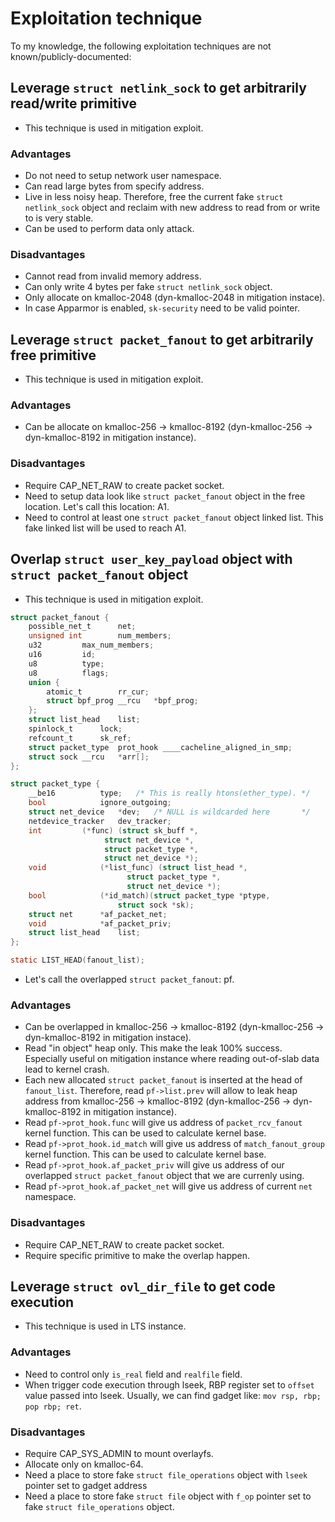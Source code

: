 # Exploitation technique

To my knowledge, the following exploitation techniques are not known/publicly-documented:

## Leverage `struct netlink_sock` to get arbitrarily read/write primitive
- This technique is used in mitigation exploit.

### Advantages
- Do not need to setup network user namespace.
- Can read large bytes from specify address.
- Live in less noisy heap. Therefore, free the current fake `struct netlink_sock` object and reclaim with new address to read from or write to is very stable.
- Can be used to perform data only attack.

### Disadvantages
- Cannot read from invalid memory address.
- Can only write 4 bytes per fake `struct netlink_sock` object.
- Only allocate on kmalloc-2048 (dyn-kmalloc-2048 in mitigation instace).
- In case Apparmor is enabled, `sk-security` need to be valid pointer.

## Leverage `struct packet_fanout` to get arbitrarily free primitive
- This technique is used in mitigation exploit.

### Advantages
- Can be allocate on kmalloc-256 -> kmalloc-8192 (dyn-kmalloc-256 -> dyn-kmalloc-8192 in mitigation instance).

### Disadvantages
- Require CAP_NET_RAW to create packet socket.
- Need to setup data look like `struct packet_fanout` object in the free location. Let's call this location: A1.
- Need to control at least one `struct packet_fanout` object linked list. This fake linked list will be used to reach A1.

## Overlap `struct user_key_payload` object with `struct packet_fanout` object
- This technique is used in mitigation exploit.

```c
struct packet_fanout {
	possible_net_t		net;
	unsigned int		num_members;
	u32			max_num_members;
	u16			id;
	u8			type;
	u8			flags;
	union {
		atomic_t		rr_cur;
		struct bpf_prog __rcu	*bpf_prog;
	};
	struct list_head	list;
	spinlock_t		lock;
	refcount_t		sk_ref;
	struct packet_type	prot_hook ____cacheline_aligned_in_smp;
	struct sock	__rcu	*arr[];
};
```

```c
struct packet_type {
	__be16			type;	/* This is really htons(ether_type). */
	bool			ignore_outgoing;
	struct net_device	*dev;	/* NULL is wildcarded here	     */
	netdevice_tracker	dev_tracker;
	int			(*func) (struct sk_buff *,
					 struct net_device *,
					 struct packet_type *,
					 struct net_device *);
	void			(*list_func) (struct list_head *,
					      struct packet_type *,
					      struct net_device *);
	bool			(*id_match)(struct packet_type *ptype,
					    struct sock *sk);
	struct net		*af_packet_net;
	void			*af_packet_priv;
	struct list_head	list;
};
```

```c
static LIST_HEAD(fanout_list);
```

- Let's call the overlapped `struct packet_fanout`: pf.

### Advantages
- Can be overlapped in kmalloc-256 -> kmalloc-8192 (dyn-kmalloc-256 -> dyn-kmalloc-8192 in mitigation instace).
- Read "in object" heap only. This make the leak 100% success. Especially useful on mitigation instance where reading out-of-slab data lead to kernel crash.
- Each new allocated `struct packet_fanout` is inserted at the head of `fanout_list`. Therefore, read `pf->list.prev` will allow to leak heap address from kmalloc-256 -> kmalloc-8192 (dyn-kmalloc-256 -> dyn-kmalloc-8192 in mitigation instance).
- Read `pf->prot_hook.func` will give us address of `packet_rcv_fanout` kernel function. This can be used to calculate kernel base.
- Read `pf->prot_hook.id_match` will give us address of `match_fanout_group` kernel function. This can be used to calculate kernel base.
- Read `pf->prot_hook.af_packet_priv` will give us address of our overlapped `struct packet_fanout` object that we are currenly using.
- Read `pf->prot_hook.af_packet_net` will give us address of current `net` namespace.

### Disadvantages
- Require CAP_NET_RAW to create packet socket.
- Require specific primitive to make the overlap happen.

## Leverage `struct ovl_dir_file` to get code execution
- This technique is used in LTS instance.

### Advantages
- Need to control only `is_real` field and `realfile` field.
- When trigger code execution through lseek, RBP register set to `offset` value passed into lseek. Usually, we can find gadget like: `mov rsp, rbp; pop rbp; ret`.

### Disadvantages
- Require CAP_SYS_ADMIN to mount overlayfs.
- Allocate only on kmalloc-64.
- Need a place to store fake `struct file_operations` object with `lseek` pointer set to gadget address
- Need a place to store fake `struct file` object with `f_op` pointer set to fake `struct file_operations` object.
